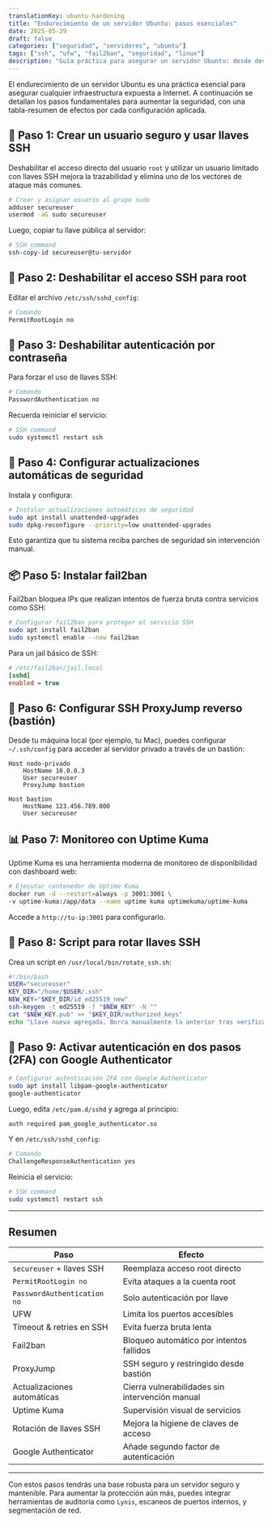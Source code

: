 ```yaml
---
translationKey: ubuntu-hardening
title: "Endurecimiento de un servidor Ubuntu: pasos esenciales"
date: 2025-05-29
draft: false
categories: ["seguridad", "servidores", "ubuntu"]
tags: ["ssh", "ufw", "fail2ban", "seguridad", "linux"]
description: "Guía práctica para asegurar un servidor Ubuntu: desde deshabilitar el acceso root hasta configurar un ProxyJump reverso y autenticación en dos pasos."
---
```


El endurecimiento de un servidor Ubuntu es una práctica esencial para asegurar cualquier infraestructura expuesta a Internet. A continuación se detallan los pasos fundamentales para aumentar la seguridad, con una tabla-resumen de efectos por cada configuración aplicada.

## 🔐 Paso 1: Crear un usuario seguro y usar llaves SSH

Deshabilitar el acceso directo del usuario `root` y utilizar un usuario limitado con llaves SSH mejora la trazabilidad y elimina uno de los vectores de ataque más comunes.

```bash
# Crear y asignar usuario al grupo sudo
adduser secureuser
usermod -aG sudo secureuser
```

Luego, copiar tu llave pública al servidor:

```bash
# SSH command
ssh-copy-id secureuser@tu-servidor
```

## 🔐 Paso 2: Deshabilitar el acceso SSH para root

Editar el archivo `/etc/ssh/sshd_config`:

```bash
# Comando
PermitRootLogin no
```

## 🔐 Paso 3: Deshabilitar autenticación por contraseña

Para forzar el uso de llaves SSH:

```bash
# Comando
PasswordAuthentication no
```

Recuerda reiniciar el servicio:

```bash
# SSH command
sudo systemctl restart ssh
```

## 🔁 Paso 4: Configurar actualizaciones automáticas de seguridad

Instala y configura:

```bash
# Instalar actualizaciones automáticas de seguridad
sudo apt install unattended-upgrades
sudo dpkg-reconfigure --priority=low unattended-upgrades
```

Esto garantiza que tu sistema reciba parches de seguridad sin intervención manual.

## 📦 Paso 5: Instalar fail2ban

Fail2ban bloquea IPs que realizan intentos de fuerza bruta contra servicios como SSH:

```bash
# Configurar fail2ban para proteger el servicio SSH
sudo apt install fail2ban
sudo systemctl enable --now fail2ban
```

Para un jail básico de SSH:

```ini
# /etc/fail2ban/jail.local
[sshd]
enabled = true
```

## 🔄 Paso 6: Configurar SSH ProxyJump reverso (bastión)

Desde tu máquina local (por ejemplo, tu Mac), puedes configurar `~/.ssh/config` para acceder al servidor privado a través de un bastión:

```ssh
Host nodo-privado
    HostName 10.0.0.3
    User secureuser
    ProxyJump bastion

Host bastion
    HostName 123.456.789.000
    User secureuser
```

## 📊 Paso 7: Monitoreo con Uptime Kuma

Uptime Kuma es una herramienta moderna de monitoreo de disponibilidad con dashboard web:

```bash
# Ejecutar contenedor de Uptime Kuma
docker run -d --restart=always -p 3001:3001 \
-v uptime-kuma:/app/data --name uptime kuma uptimekuma/uptime-kuma
```

Accede a `http://tu-ip:3001` para configurarlo.

## 📜 Paso 8: Script para rotar llaves SSH

Crea un script en `/usr/local/bin/rotate_ssh.sh`:

```bash
#!/bin/bash
USER="secureuser"
KEY_DIR="/home/$USER/.ssh"
NEW_KEY="$KEY_DIR/id_ed25519_new"
ssh-keygen -t ed25519 -f "$NEW_KEY" -N ""
cat "$NEW_KEY.pub" >> "$KEY_DIR/authorized_keys"
echo "Llave nueva agregada. Borra manualmente la anterior tras verificar acceso."
```

## 🔐 Paso 9: Activar autenticación en dos pasos (2FA) con Google Authenticator

```bash
# Configurar autenticación 2FA con Google Authenticator
sudo apt install libpam-google-authenticator
google-authenticator
```

Luego, edita `/etc/pam.d/sshd` y agrega al principio:

```
auth required pam_google_authenticator.so
```

Y en `/etc/ssh/sshd_config`:

```bash
# Comando
ChallengeResponseAuthentication yes
```

Reinicia el servicio:

```bash
# SSH command
sudo systemctl restart ssh
```

---

## Resumen

| Paso                            | Efecto                                                     |
|---------------------------------|------------------------------------------------------------|
| `secureuser` + llaves SSH       | Reemplaza acceso root directo                              |
| `PermitRootLogin no`            | Evita ataques a la cuenta root                             |
| `PasswordAuthentication no`     | Solo autenticación por llave                               |
| UFW                             | Limita los puertos accesibles                              |
| Timeout & retries en SSH        | Evita fuerza bruta lenta                                   |
| Fail2ban                        | Bloqueo automático por intentos fallidos                   |
| ProxyJump                       | SSH seguro y restringido desde bastión                     |
| Actualizaciones automáticas     | Cierra vulnerabilidades sin intervención manual            |
| Uptime Kuma                     | Supervisión visual de servicios                            |
| Rotación de llaves SSH          | Mejora la higiene de claves de acceso                      |
| Google Authenticator            | Añade segundo factor de autenticación                      |

---

Con estos pasos tendrás una base robusta para un servidor seguro y mantenible. Para aumentar la protección aún más, puedes integrar herramientas de auditoría como `Lynis`, escaneos de puertos internos, y segmentación de red.